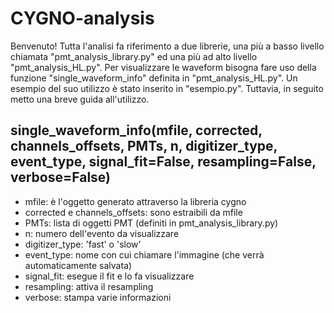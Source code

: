 # CYGNO-analysis
Benvenuto! 
Tutta l'analisi fa riferimento a due librerie, una più a basso livello chiamata "pmt_analysis_library.py" ed una più ad alto livello "pmt_analysis_HL.py". Per visualizzare le waveform bisogna fare uso della funzione "single_waveform_info" definita in "pmt_analysis_HL.py". 
Un esempio del suo utilizzo è stato inserito in "esempio.py". Tuttavia, in seguito metto una breve guida all'utilizzo.

## single_waveform_info(mfile, corrected, channels_offsets, PMTs, n, digitizer_type, event_type, signal_fit=False, resampling=False, verbose=False)
- mfile: è l'oggetto generato attraverso la libreria cygno
- corrected e channels_offsets: sono estraibili da mfile
- PMTs: lista di oggetti PMT (definiti in pmt_analysis_library.py)
- n: numero dell'evento da visualizzare
- digitizer_type: 'fast' o 'slow'
- event_type: nome con cui chiamare l'immagine (che verrà automaticamente salvata)
- signal_fit: esegue il fit e lo fa visualizzare
- resampling: attiva il resampling
- verbose: stampa varie informazioni

